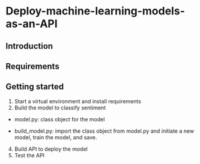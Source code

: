 # Deploy-machine-learning-models-as-an-API

## Introduction

## Requirements

## Getting started

1. Start a virtual environment and install requirements
2. Build the model to classify sentiment
- model.py: class object for the model

- build_model.py: import the class object from model.py and initiate a new model, train the model, and save.

4. Build API to deploy the model
5. Test the API

